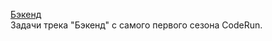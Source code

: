 [Бэкенд](https://coderun.yandex.ru/selections/backend)  
Задачи трека "Бэкенд" с самого первого сезона CodeRun.
